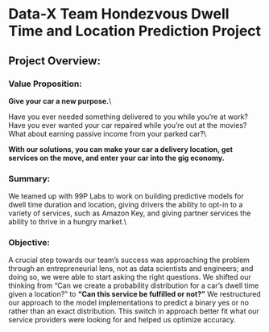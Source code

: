 # Data-X Team Hondezvous Dwell Time and Location Prediction Project
## Project Overview:
### Value Proposition:
**Give your car a new purpose.**\

Have you ever needed something delivered to you while you’re at work? Have you ever wanted your car repaired while you’re out at the movies? What about earning passive income from your parked car?\

**With our solutions, you can make your car a delivery location,  get services on the move, and enter your car into the gig economy.**
### Summary:
We teamed up with 99P Labs to work on building predictive models for dwell time duration and location, giving drivers the ability to opt-in to a variety of services, such as Amazon Key, and giving partner services the ability to thrive in a hungry market.\

### Objective:
A crucial step towards our team’s success was approaching the problem through an entrepreneurial lens, not as data scientists and engineers; and doing so, we were able to start asking the right questions. We shifted our thinking from “Can we create a probability distribution for a car’s dwell time given a location?” to **“Can this service be fulfilled or not?”** We restructured our approach to the model implementations to predict a binary yes or no rather than an exact distribution. This switch in approach better fit what our service providers were looking for and helped us optimize accuracy.
